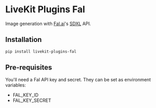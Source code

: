 # LiveKit Plugins Fal

Image generation with [Fal.ai](https://www.fal.ai/)'s [SDXL](https://www.fal.ai/docs/fast-sdxl) API.

## Installation

```bash
pip install livekit-plugins-fal
```

## Pre-requisites

You'll need a Fal API key and secret. They can be set as environment variables:

- FAL_KEY_ID
- FAL_KEY_SECRET
